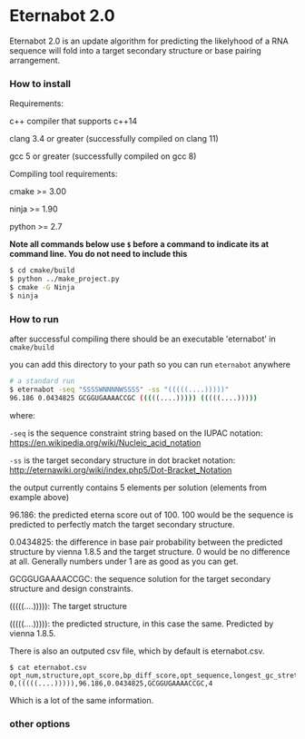 # Eternabot 2.0

Eternabot 2.0 is an update algorithm for predicting the likelyhood of a RNA sequence will fold into a target secondary structure or base pairing arrangement.

### How to install

Requirements:

c++ compiler that supports c++14

clang 3.4 or greater (successfully compiled on clang 11)

gcc 5 or greater (successfully compiled on gcc 8)



Compiling tool requirements: 

cmake >= 3.00 

ninja >= 1.90

python >= 2.7



**Note all commands below use `$` before a command to indicate its at command line. You do not need to include this** 

```bash
$ cd cmake/build
$ python ../make_project.py 
$ cmake -G Ninja
$ ninja 
```



### How to run 

after successful compiling there should be an executable 'eternabot' in ```cmake/build``` 

you can add this directory to your path so you can run ```eternabot``` anywhere

```bash
# a standard run 
$ eternabot -seq "SSSSWNNNNWSSSS" -ss "(((((....)))))"
96.186 0.0434825 GCGGUGAAAACCGC (((((....))))) (((((....)))))
```

where:

 `-seq` is the sequence constraint string based on the IUPAC notation: https://en.wikipedia.org/wiki/Nucleic_acid_notation

`-ss` is the target secondary structure in dot bracket notation: http://eternawiki.org/wiki/index.php5/Dot-Bracket_Notation



the output currently contains 5 elements per solution (elements from example above)

96.186: the predicted eterna score out of 100. 100 would be the sequence is predicted to perfectly match the target secondary structure.

0.0434825: the difference in base pair probability between the predicted structure by vienna 1.8.5 and the target structure. 0 would be no difference at all. Generally numbers under 1 are as good as you can get.

GCGGUGAAAACCGC: the sequence solution for the target secondary structure and design constraints.

(((((....))))): The target structure

(((((....))))): the predicted structure, in this case the same. Predicted by vienna 1.8.5. 



There is also an outputed csv file, which by default is eternabot.csv.

```ba
$ cat eternabot.csv
opt_num,structure,opt_score,bp_diff_score,opt_sequence,longest_gc_stretch
0,(((((....))))),96.186,0.0434825,GCGGUGAAAACCGC,4
```

Which is a lot of the same information.



### other options 












